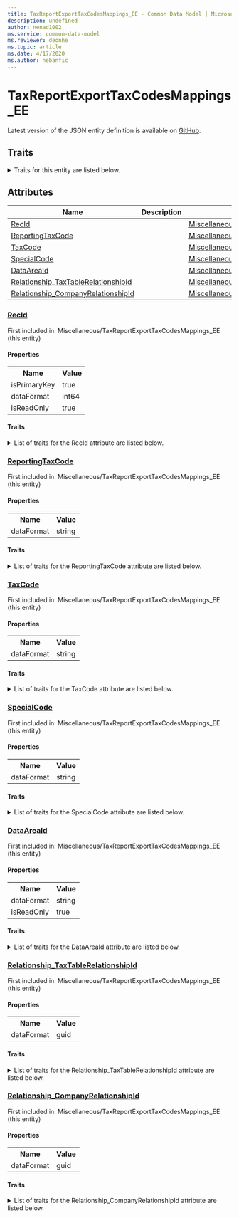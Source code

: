 ```yaml
---
title: TaxReportExportTaxCodesMappings_EE - Common Data Model | Microsoft Docs
description: undefined
author: nenad1002
ms.service: common-data-model
ms.reviewer: deonhe
ms.topic: article
ms.date: 4/17/2020
ms.author: nebanfic
---
```


# TaxReportExportTaxCodesMappings_EE

  
 Latest version of the JSON entity definition is available on <a href="https://github.com/Microsoft/CDM/tree/master/schemaDocuments/core/erp/Tables/Finance/Tax/Miscellaneous/TaxReportExportTaxCodesMappings_EE.cdm.json" target="_blank">GitHub</a>.  

## Traits

<details>
<summary>Traits for this entity are listed below.  
</summary>

**is.identifiedBy**  
  names a specifc identity attribute to use with an entity  <table><tr><th>Parameter</th><th>Value</th><th>Data type</th><th>Explanation</th></tr><tr><td>attribute</td><td>[TaxReportExportTaxCodesMappings_EE/(resolvedAttributes)/RecId](#RecId)</td><td>attribute</td><td></td></tr></table>

**is.CDM.entityVersion**  
  <table><tr><th>Parameter</th><th>Value</th><th>Data type</th><th>Explanation</th></tr><tr><td>versionNumber</td><td>"1.0.0"</td><td>string</td><td>semantic version number of the entity</td></tr></table>

**is.application.releaseVersion**  
  <table><tr><th>Parameter</th><th>Value</th><th>Data type</th><th>Explanation</th></tr><tr><td>releaseVersion</td><td>"10.0.13.0"</td><td>string</td><td>semantic version number of the application introducing this entity</td></tr></table>

</details>

## Attributes

|Name|Description|First Included in Instance|
|---|---|---|
|[RecId](#RecId)||<a href="TaxReportExportTaxCodesMappings_EE.md" target="_blank">Miscellaneous/TaxReportExportTaxCodesMappings_EE</a>|
|[ReportingTaxCode](#ReportingTaxCode)||<a href="TaxReportExportTaxCodesMappings_EE.md" target="_blank">Miscellaneous/TaxReportExportTaxCodesMappings_EE</a>|
|[TaxCode](#TaxCode)||<a href="TaxReportExportTaxCodesMappings_EE.md" target="_blank">Miscellaneous/TaxReportExportTaxCodesMappings_EE</a>|
|[SpecialCode](#SpecialCode)||<a href="TaxReportExportTaxCodesMappings_EE.md" target="_blank">Miscellaneous/TaxReportExportTaxCodesMappings_EE</a>|
|[DataAreaId](#DataAreaId)||<a href="TaxReportExportTaxCodesMappings_EE.md" target="_blank">Miscellaneous/TaxReportExportTaxCodesMappings_EE</a>|
|[Relationship_TaxTableRelationshipId](#Relationship_TaxTableRelationshipId)||<a href="TaxReportExportTaxCodesMappings_EE.md" target="_blank">Miscellaneous/TaxReportExportTaxCodesMappings_EE</a>|
|[Relationship_CompanyRelationshipId](#Relationship_CompanyRelationshipId)||<a href="TaxReportExportTaxCodesMappings_EE.md" target="_blank">Miscellaneous/TaxReportExportTaxCodesMappings_EE</a>|

### <a href=#RecId name="RecId">RecId</a>

First included in: Miscellaneous/TaxReportExportTaxCodesMappings_EE (this entity)  

#### Properties

<table><tr><th>Name</th><th>Value</th></tr><tr><td>isPrimaryKey</td><td>true</td></tr><tr><td>dataFormat</td><td>int64</td></tr><tr><td>isReadOnly</td><td>true</td></tr></table>

#### Traits

<details>
<summary>List of traits for the RecId attribute are listed below.</summary>

**is.dataFormat.integer**  
**is.dataFormat.big**  
**is.identifiedBy**  
names a specifc identity attribute to use with an entity  <table><tr><th>Parameter</th><th>Value</th><th>Data type</th><th>Explanation</th></tr><tr><td>attribute</td><td>[TaxReportExportTaxCodesMappings_EE/(resolvedAttributes)/RecId](#RecId)</td><td>attribute</td><td></td></tr></table>

**is.readOnly**  
**is.dataFormat.integer**  
**is.dataFormat.big**  
</details>

### <a href=#ReportingTaxCode name="ReportingTaxCode">ReportingTaxCode</a>

First included in: Miscellaneous/TaxReportExportTaxCodesMappings_EE (this entity)  

#### Properties

<table><tr><th>Name</th><th>Value</th></tr><tr><td>dataFormat</td><td>string</td></tr></table>

#### Traits

<details>
<summary>List of traits for the ReportingTaxCode attribute are listed below.</summary>

**is.dataFormat.character**  
**is.dataFormat.big**  
**is.dataFormat.array**  
**is.dataFormat.character**  
**is.dataFormat.array**  
</details>

### <a href=#TaxCode name="TaxCode">TaxCode</a>

First included in: Miscellaneous/TaxReportExportTaxCodesMappings_EE (this entity)  

#### Properties

<table><tr><th>Name</th><th>Value</th></tr><tr><td>dataFormat</td><td>string</td></tr></table>

#### Traits

<details>
<summary>List of traits for the TaxCode attribute are listed below.</summary>

**is.dataFormat.character**  
**is.dataFormat.big**  
**is.dataFormat.array**  
**is.dataFormat.character**  
**is.dataFormat.array**  
</details>

### <a href=#SpecialCode name="SpecialCode">SpecialCode</a>

First included in: Miscellaneous/TaxReportExportTaxCodesMappings_EE (this entity)  

#### Properties

<table><tr><th>Name</th><th>Value</th></tr><tr><td>dataFormat</td><td>string</td></tr></table>

#### Traits

<details>
<summary>List of traits for the SpecialCode attribute are listed below.</summary>

**is.dataFormat.character**  
**is.dataFormat.big**  
**is.dataFormat.array**  
**is.dataFormat.character**  
**is.dataFormat.array**  
</details>

### <a href=#DataAreaId name="DataAreaId">DataAreaId</a>

First included in: Miscellaneous/TaxReportExportTaxCodesMappings_EE (this entity)  

#### Properties

<table><tr><th>Name</th><th>Value</th></tr><tr><td>dataFormat</td><td>string</td></tr><tr><td>isReadOnly</td><td>true</td></tr></table>

#### Traits

<details>
<summary>List of traits for the DataAreaId attribute are listed below.</summary>

**is.dataFormat.character**  
**is.dataFormat.big**  
**is.dataFormat.array**  
**is.readOnly**  
**is.dataFormat.character**  
**is.dataFormat.array**  
</details>

### <a href=#Relationship_TaxTableRelationshipId name="Relationship_TaxTableRelationshipId">Relationship_TaxTableRelationshipId</a>

First included in: Miscellaneous/TaxReportExportTaxCodesMappings_EE (this entity)  

#### Properties

<table><tr><th>Name</th><th>Value</th></tr><tr><td>dataFormat</td><td>guid</td></tr></table>

#### Traits

<details>
<summary>List of traits for the Relationship_TaxTableRelationshipId attribute are listed below.</summary>

**is.dataFormat.character**  
**is.dataFormat.big**  
**is.dataFormat.array**  
**is.dataFormat.guid**  
**means.identity.entityId**  
**is.linkedEntity.identifier**  
Marks the attribute(s) that hold foreign key references to a linked (used as an attribute) entity. This attribute is added to the resolved entity to enumerate the referenced entities.  <table><tr><th>Parameter</th><th>Value</th><th>Data type</th><th>Explanation</th></tr><tr><td>entityReferences</td><td><table><tr><th>entityReference</th><th>attributeReference</th></tr><tr><td><a href="../Group/TaxTable.md" target="_blank">/core/erp/Tables/Finance/Tax/Group/TaxTable.cdm.json/TaxTable</a></td><td><a href="../Group/TaxTable.md#RecId" target="_blank">RecId</a></td></tr></table></td><td>entity</td><td>a reference to the constant entity holding the list of entity references</td></tr></table>

**is.dataFormat.guid**  
**is.dataFormat.character**  
**is.dataFormat.array**  
</details>

### <a href=#Relationship_CompanyRelationshipId name="Relationship_CompanyRelationshipId">Relationship_CompanyRelationshipId</a>

First included in: Miscellaneous/TaxReportExportTaxCodesMappings_EE (this entity)  

#### Properties

<table><tr><th>Name</th><th>Value</th></tr><tr><td>dataFormat</td><td>guid</td></tr></table>

#### Traits

<details>
<summary>List of traits for the Relationship_CompanyRelationshipId attribute are listed below.</summary>

**is.dataFormat.character**  
**is.dataFormat.big**  
**is.dataFormat.array**  
**is.dataFormat.guid**  
**means.identity.entityId**  
**is.linkedEntity.identifier**  
Marks the attribute(s) that hold foreign key references to a linked (used as an attribute) entity. This attribute is added to the resolved entity to enumerate the referenced entities.  <table><tr><th>Parameter</th><th>Value</th><th>Data type</th><th>Explanation</th></tr><tr><td>entityReferences</td><td><table><tr><th>entityReference</th><th>attributeReference</th></tr><tr><td><a href="../../Ledger/Main/CompanyInfo.md" target="_blank">/core/erp/Tables/Finance/Ledger/Main/CompanyInfo.cdm.json/CompanyInfo</a></td><td><a href="../../Ledger/Main/CompanyInfo.md#RecId" target="_blank">RecId</a></td></tr></table></td><td>entity</td><td>a reference to the constant entity holding the list of entity references</td></tr></table>

**is.dataFormat.guid**  
**is.dataFormat.character**  
**is.dataFormat.array**  
</details>
